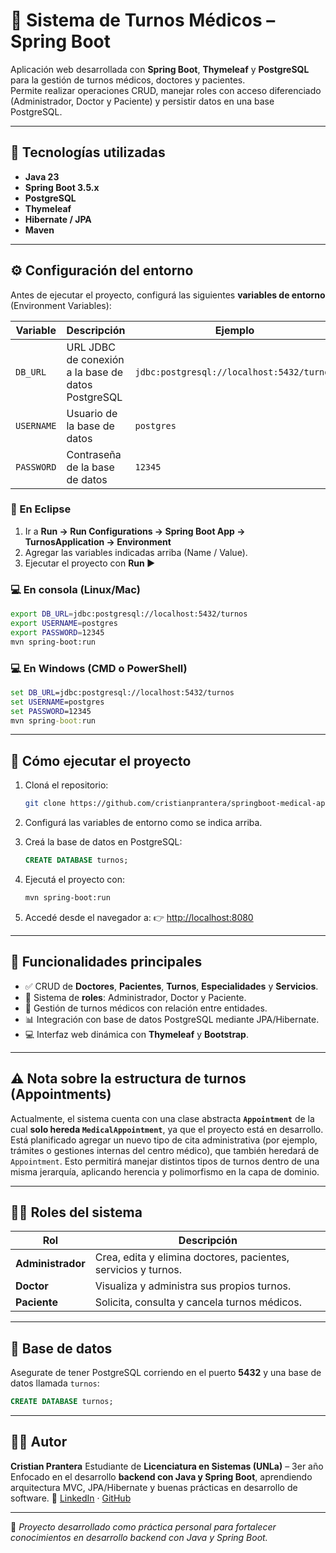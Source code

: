 
# 🏥 Sistema de Turnos Médicos – Spring Boot

Aplicación web desarrollada con **Spring Boot**, **Thymeleaf** y **PostgreSQL** para la gestión de turnos médicos, doctores y pacientes.  
Permite realizar operaciones CRUD, manejar roles con acceso diferenciado (Administrador, Doctor y Paciente) y persistir datos en una base PostgreSQL.

---

## 🚀 Tecnologías utilizadas

- **Java 23**
- **Spring Boot 3.5.x**
- **PostgreSQL**
- **Thymeleaf**
- **Hibernate / JPA**
- **Maven**

---

## ⚙️ Configuración del entorno

Antes de ejecutar el proyecto, configurá las siguientes **variables de entorno** (Environment Variables):

| Variable | Descripción | Ejemplo |
|-----------|--------------|----------|
| `DB_URL` | URL JDBC de conexión a la base de datos PostgreSQL | `jdbc:postgresql://localhost:5432/turnos` |
| `USERNAME` | Usuario de la base de datos | `postgres` |
| `PASSWORD` | Contraseña de la base de datos | `12345` |

### 🔧 En Eclipse
1. Ir a **Run → Run Configurations → Spring Boot App → TurnosApplication → Environment**
2. Agregar las variables indicadas arriba (Name / Value).
3. Ejecutar el proyecto con **Run ▶️**

### 💻 En consola (Linux/Mac)
```bash
export DB_URL=jdbc:postgresql://localhost:5432/turnos
export USERNAME=postgres
export PASSWORD=12345
mvn spring-boot:run
````

### 💻 En Windows (CMD o PowerShell)

```cmd
set DB_URL=jdbc:postgresql://localhost:5432/turnos
set USERNAME=postgres
set PASSWORD=12345
mvn spring-boot:run
```

---

## 🧠 Cómo ejecutar el proyecto

1. Cloná el repositorio:

   ```bash
   git clone https://github.com/cristianprantera/springboot-medical-appointments.git
   ```
2. Configurá las variables de entorno como se indica arriba.
3. Creá la base de datos en PostgreSQL:

   ```sql
   CREATE DATABASE turnos;
   ```
4. Ejecutá el proyecto con:

   ```bash
   mvn spring-boot:run
   ```
5. Accedé desde el navegador a:
   👉 [http://localhost:8080](http://localhost:8080)

---

## 🧩 Funcionalidades principales

* ✅ CRUD de **Doctores**, **Pacientes**, **Turnos**, **Especialidades** y **Servicios**.
* 🔐 Sistema de **roles**: Administrador, Doctor y Paciente.
* 🧾 Gestión de turnos médicos con relación entre entidades.
* 📊 Integración con base de datos PostgreSQL mediante JPA/Hibernate.
* 💻 Interfaz web dinámica con **Thymeleaf** y **Bootstrap**.

---

## ⚠️ Nota sobre la estructura de turnos (Appointments)

Actualmente, el sistema cuenta con una clase abstracta **`Appointment`** de la cual **solo hereda `MedicalAppointment`**, ya que el proyecto está en desarrollo.
Está planificado agregar un nuevo tipo de cita administrativa (por ejemplo, trámites o gestiones internas del centro médico), que también heredará de `Appointment`.
Esto permitirá manejar distintos tipos de turnos dentro de una misma jerarquía, aplicando herencia y polimorfismo en la capa de dominio.

---

## 🧑‍💻 Roles del sistema

| Rol               | Descripción                                                    |
| ----------------- | -------------------------------------------------------------- |
| **Administrador** | Crea, edita y elimina doctores, pacientes, servicios y turnos. |
| **Doctor**        | Visualiza y administra sus propios turnos.                     |
| **Paciente**      | Solicita, consulta y cancela turnos médicos.                   |

---


## 🧩 Base de datos

Asegurate de tener PostgreSQL corriendo en el puerto **5432** y una base de datos llamada `turnos`:

```sql
CREATE DATABASE turnos;
```

---

## 👨‍💻 Autor

**Cristian Prantera**
Estudiante de **Licenciatura en Sistemas (UNLa)** – 3er año
Enfocado en el desarrollo **backend con Java y Spring Boot**, aprendiendo arquitectura MVC, JPA/Hibernate y buenas prácticas en desarrollo de software.
🔗 [LinkedIn](https://www.linkedin.com/in/cristianprantera/) · [GitHub](https://github.com/cristianprantera)

---

💬 *Proyecto desarrollado como práctica personal para fortalecer conocimientos en desarrollo backend con Java y Spring Boot.*
